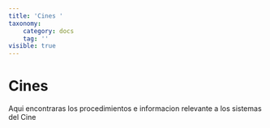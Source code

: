 ```yaml
---
title: 'Cines '
taxonomy:
    category: docs
    tag: ''
visible: true
---
```


#  Cines

Aqui encontraras los procedimientos  e informacion relevante a los sistemas del Cine